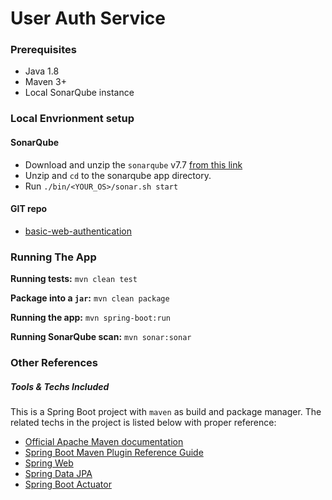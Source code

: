 # User Auth Service

### Prerequisites

- Java 1.8
- Maven 3+
- Local SonarQube instance

### Local Envrionment setup

#### SonarQube
- Download and unzip the `sonarqube` v7.7 [from this link](https://www.sonarqube.org/downloads/)
- Unzip and `cd` to the sonarqube app directory.
- Run `./bin/<YOUR_OS>/sonar.sh start`

#### GIT repo
- [basic-web-authentication](https://github.com/WaleedSQ/basic-web-authentication.git)

### Running The App

**Running tests:** `mvn clean test`

**Package into a `jar`:** `mvn clean package`

**Running the app:** `mvn spring-boot:run`

**Running SonarQube scan:** `mvn sonar:sonar`


### Other References

##### Tools & Techs Included

This is a Spring Boot project with `maven` as build and package manager. The related techs in the project
is listed below with proper reference:

* [Official Apache Maven documentation](https://maven.apache.org/guides/index.html)
* [Spring Boot Maven Plugin Reference Guide](https://docs.spring.io/spring-boot/docs/2.2.1.RELEASE/maven-plugin/)
* [Spring Web](https://docs.spring.io/spring-boot/docs/2.2.1.RELEASE/reference/htmlsingle/#boot-features-developing-web-applications)
* [Spring Data JPA](https://docs.spring.io/spring-boot/docs/2.2.1.RELEASE/reference/htmlsingle/#boot-features-jpa-and-spring-data)
* [Spring Boot Actuator](https://docs.spring.io/spring-boot/docs/2.2.1.RELEASE/reference/htmlsingle/#production-ready)
